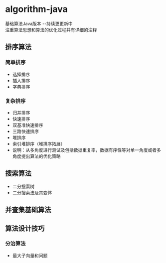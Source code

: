 # algorithm-java
基础算法Java版本 --持续更更新中  
注重算法思想和算法的优化过程并有详细的注释

## 排序算法
### 简单排序
- 选择排序
- 插入排序
- 字典排序

### 复杂排序
- 归并排序
- 快速排序
- 双基准快速排序
- 三路快速排序  
- 堆排序
- 索引堆排序（堆排序拓展）
- 说明：从多角度进行测试及包括数据重复率，数据有序性等对单一角度或者多角度提出算法的优化策略

## 搜索算法
- 二分搜索树
- 二分搜索法及其变体

## 并查集基础算法

## 算法设计技巧
### 分治算法
- 最大子向量和问题
